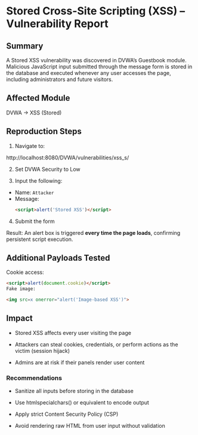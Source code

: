 # Stored Cross-Site Scripting (XSS) – Vulnerability Report

## Summary

A Stored XSS vulnerability was discovered in DVWA’s Guestbook module. Malicious JavaScript input submitted through the message form is stored in the database and executed whenever any user accesses the page, including administrators and future visitors.

## Affected Module

DVWA → XSS (Stored)

## Reproduction Steps

1. Navigate to:

http://localhost:8080/DVWA/vulnerabilities/xss_s/

2. Set DVWA Security to Low

3. Input the following:

- Name: `Attacker`
- Message:
  ```html
  <script>alert('Stored XSS')</script>
  ```
4. Submit the form

Result: An alert box is triggered **every time the page loads**, confirming persistent script execution.

## Additional Payloads Tested

Cookie access:

```html
<script>alert(document.cookie)</script>
Fake image:

<img src=x onerror="alert('Image-based XSS')">
```
## Impact

- Stored XSS affects every user visiting the page

- Attackers can steal cookies, credentials, or perform actions as the victim (session hijack)

- Admins are at risk if their panels render user content

### Recommendations

- Sanitize all inputs before storing in the database

- Use htmlspecialchars() or equivalent to encode output

- Apply strict Content Security Policy (CSP)

- Avoid rendering raw HTML from user input without validation
